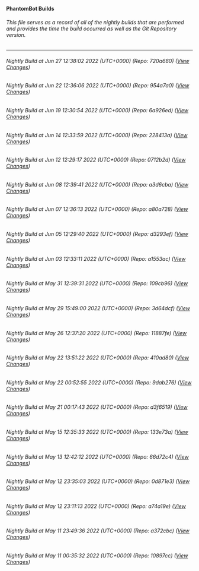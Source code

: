 **PhantomBot Builds**

###### This file serves as a record of all of the nightly builds that are performed and provides the time the build occurred as well as the Git Repository version.
-------------------------------------------------------------------------------------------------------------
###### Nightly Build at Jun 27 12:38:02 2022 (UTC+0000) (Repo: 720a680) ([View Changes](https://github.com/PhantomBot/PhantomBot/compare/954a7a0...720a680))
###### Nightly Build at Jun 22 12:36:06 2022 (UTC+0000) (Repo: 954a7a0) ([View Changes](https://github.com/PhantomBot/PhantomBot/compare/6a926ed...954a7a0))
###### Nightly Build at Jun 19 12:30:54 2022 (UTC+0000) (Repo: 6a926ed) ([View Changes](https://github.com/PhantomBot/PhantomBot/compare/228413a...6a926ed))
###### Nightly Build at Jun 14 12:33:59 2022 (UTC+0000) (Repo: 228413a) ([View Changes](https://github.com/PhantomBot/PhantomBot/compare/0712b2d...228413a))
###### Nightly Build at Jun 12 12:29:17 2022 (UTC+0000) (Repo: 0712b2d) ([View Changes](https://github.com/PhantomBot/PhantomBot/compare/a3d6cba...0712b2d))
###### Nightly Build at Jun 08 12:39:41 2022 (UTC+0000) (Repo: a3d6cba) ([View Changes](https://github.com/PhantomBot/PhantomBot/compare/a80a728...a3d6cba))
###### Nightly Build at Jun 07 12:36:13 2022 (UTC+0000) (Repo: a80a728) ([View Changes](https://github.com/PhantomBot/PhantomBot/compare/d3293ef...a80a728))
###### Nightly Build at Jun 05 12:29:40 2022 (UTC+0000) (Repo: d3293ef) ([View Changes](https://github.com/PhantomBot/PhantomBot/compare/a1553ac...d3293ef))
###### Nightly Build at Jun 03 12:33:11 2022 (UTC+0000) (Repo: a1553ac) ([View Changes](https://github.com/PhantomBot/PhantomBot/compare/109cb96...a1553ac))
###### Nightly Build at May 31 12:39:31 2022 (UTC+0000) (Repo: 109cb96) ([View Changes](https://github.com/PhantomBot/PhantomBot/compare/3d64dcf...109cb96))
###### Nightly Build at May 29 15:49:00 2022 (UTC+0000) (Repo: 3d64dcf) ([View Changes](https://github.com/PhantomBot/PhantomBot/compare/11887fe...3d64dcf))
###### Nightly Build at May 26 12:37:20 2022 (UTC+0000) (Repo: 11887fe) ([View Changes](https://github.com/PhantomBot/PhantomBot/compare/410ad80...11887fe))
###### Nightly Build at May 22 13:51:22 2022 (UTC+0000) (Repo: 410ad80) ([View Changes](https://github.com/PhantomBot/PhantomBot/compare/9dab276...410ad80))
###### Nightly Build at May 22 00:52:55 2022 (UTC+0000) (Repo: 9dab276) ([View Changes](https://github.com/PhantomBot/PhantomBot/compare/d3f6519...9dab276))
###### Nightly Build at May 21 00:17:43 2022 (UTC+0000) (Repo: d3f6519) ([View Changes](https://github.com/PhantomBot/PhantomBot/compare/133e73a...d3f6519))
###### Nightly Build at May 15 12:35:33 2022 (UTC+0000) (Repo: 133e73a) ([View Changes](https://github.com/PhantomBot/PhantomBot/compare/66d72c4...133e73a))
###### Nightly Build at May 13 12:42:12 2022 (UTC+0000) (Repo: 66d72c4) ([View Changes](https://github.com/PhantomBot/PhantomBot/compare/0d871e3...66d72c4))
###### Nightly Build at May 12 23:35:03 2022 (UTC+0000) (Repo: 0d871e3) ([View Changes](https://github.com/PhantomBot/PhantomBot/compare/a74a19e...0d871e3))
###### Nightly Build at May 12 23:11:13 2022 (UTC+0000) (Repo: a74a19e) ([View Changes](https://github.com/PhantomBot/PhantomBot/compare/a372cbc...a74a19e))
###### Nightly Build at May 11 23:49:36 2022 (UTC+0000) (Repo: a372cbc) ([View Changes](https://github.com/PhantomBot/PhantomBot/compare/10897cc...a372cbc))
###### Nightly Build at May 11 00:35:32 2022 (UTC+0000) (Repo: 10897cc) ([View Changes](https://github.com/PhantomBot/PhantomBot/compare/493f923...10897cc))
